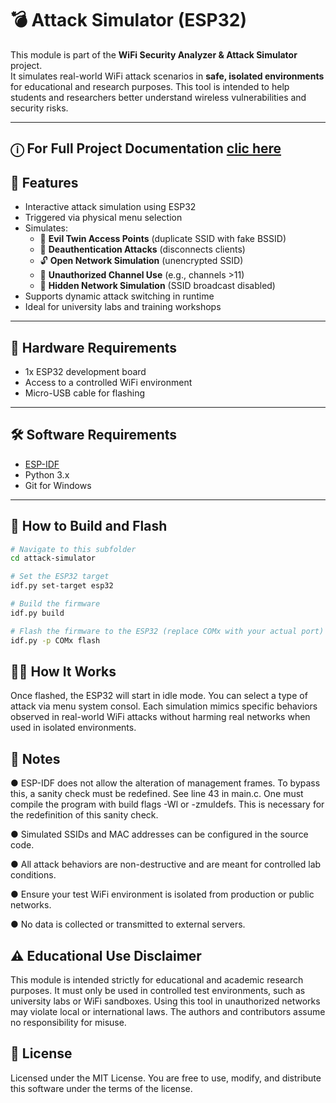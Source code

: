 # 💣 Attack Simulator (ESP32)

This module is part of the **WiFi Security Analyzer & Attack Simulator** project.  
It simulates real-world WiFi attack scenarios in **safe, isolated environments** for educational and research purposes. This tool is intended to help students and researchers better understand wireless vulnerabilities and security risks.

---
## ⓘ For Full Project Documentation  [clic here](./doc/index.me)

## 🎯 Features

- Interactive attack simulation using ESP32
- Triggered via physical menu selection
- Simulates:
  - 📡 **Evil Twin Access Points** (duplicate SSID with fake BSSID)
  - 🔄 **Deauthentication Attacks** (disconnects clients)
  - 🔓 **Open Network Simulation** (unencrypted SSID)
  - 📶 **Unauthorized Channel Use** (e.g., channels >11)
  - 🙈 **Hidden Network Simulation** (SSID broadcast disabled)
- Supports dynamic attack switching in runtime
- Ideal for university labs and training workshops

---

## 🧰 Hardware Requirements

- 1x ESP32 development board  
- Access to a controlled WiFi environment  
- Micro-USB cable for flashing  

---

## 🛠️ Software Requirements

- [ESP-IDF](https://docs.espressif.com/projects/esp-idf/en/latest/esp32/get-started/)
- Python 3.x
- Git for Windows

---

## 🚀 How to Build and Flash

```bash
# Navigate to this subfolder
cd attack-simulator

# Set the ESP32 target
idf.py set-target esp32

# Build the firmware
idf.py build

# Flash the firmware to the ESP32 (replace COMx with your actual port)
idf.py -p COMx flash
````` 
## 🧑‍🏫 How It Works
Once flashed, the ESP32 will start in idle mode. You can select a type of attack via menu system consol.
Each simulation mimics specific behaviors observed in real-world WiFi attacks without harming real networks when used in isolated environments.

## 📌 Notes
● ESP-IDF does not allow the alteration of management frames. To bypass this, a sanity check must be redefined. See line 43 in main.c. One must compile the program with build flags -Wl or -zmuldefs. This is necessary for the redefinition of this sanity check.

● Simulated SSIDs and MAC addresses can be configured in the source code.

● All attack behaviors are non-destructive and are meant for controlled lab conditions.

● Ensure your test WiFi environment is isolated from production or public networks.

● No data is collected or transmitted to external servers.

## ⚠️ Educational Use Disclaimer
This module is intended strictly for educational and academic research purposes.
It must only be used in controlled test environments, such as university labs or WiFi sandboxes.
Using this tool in unauthorized networks may violate local or international laws.
The authors and contributors assume no responsibility for misuse.

## 📜 License
Licensed under the MIT License.
You are free to use, modify, and distribute this software under the terms of the license.
